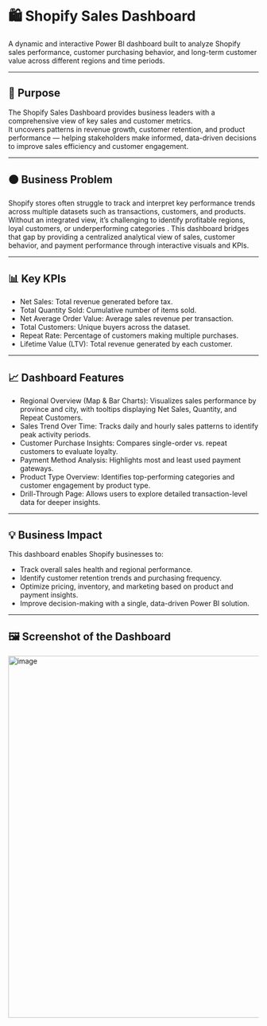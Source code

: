 # 🛍️ Shopify Sales Dashboard  

A dynamic and interactive Power BI dashboard built to analyze Shopify sales performance, customer purchasing behavior, and long-term customer value across different regions and time periods.

---

## 📝 Purpose  

The Shopify Sales Dashboard provides business leaders with a comprehensive view of key sales and customer metrics.  
It uncovers patterns in revenue growth, customer retention, and product performance — helping stakeholders make informed, data-driven decisions to improve sales efficiency and customer engagement.

---

## 🟤 Business Problem  

Shopify stores often struggle to track and interpret key performance trends across multiple datasets such as transactions, customers, and products.  
Without an integrated view, it’s challenging to identify profitable regions, loyal customers, or underperforming categories . This dashboard bridges that gap by providing a centralized analytical view of sales, customer behavior, and payment performance through interactive visuals and KPIs.

---

## 📊 Key KPIs  

- Net Sales: Total revenue generated before tax.  
- Total Quantity Sold: Cumulative number of items sold.  
- Net Average Order Value: Average sales revenue per transaction.  
- Total Customers: Unique buyers across the dataset.  
- Repeat Rate: Percentage of customers making multiple purchases.  
- Lifetime Value (LTV): Total revenue generated by each customer.  

---

## 📈 Dashboard Features  

- Regional Overview (Map & Bar Charts): Visualizes sales performance by province and city, with tooltips displaying Net Sales, Quantity, and Repeat Customers.  
- Sales Trend Over Time: Tracks daily and hourly sales patterns to identify peak activity periods.  
- Customer Purchase Insights: Compares single-order vs. repeat customers to evaluate loyalty.  
- Payment Method Analysis: Highlights most and least used payment gateways.  
- Product Type Overview: Identifies top-performing categories and customer engagement by product type.  
- Drill-Through Page: Allows users to explore detailed transaction-level data for deeper insights.  

---

## 💡 Business Impact  

This dashboard enables Shopify businesses to:  
- Track overall sales health and regional performance.  
- Identify customer retention trends and purchasing frequency.  
- Optimize pricing, inventory, and marketing based on product and payment insights.  
- Improve decision-making with a single, data-driven Power BI solution.  

---

## 🖼️ Screenshot of the Dashboard
<img width="1205" height="727" alt="image" src="https://github.com/user-attachments/assets/2c1fa492-5477-409c-9627-3093bd28fc8c" />


